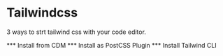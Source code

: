 # Tailwindcss
3 ways to strt tailwind css with your code editor.

*** Install from CDM
*** Install as PostCSS Plugin
*** Install Tailwind CLI 
